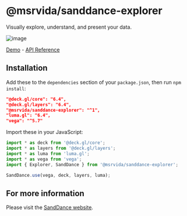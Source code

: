 # @msrvida/sanddance-explorer

Visually explore, understand, and present your data.

![image](https://user-images.githubusercontent.com/11507384/54243089-591fcf80-44e4-11e9-851e-5ff4a262ccfd.png)


[Demo](https://microsoft.github.io/SandDance/app) - [API Reference](https://microsoft.github.io/SandDance/docs/sanddance-explorer/v2/api)

## Installation

Add these to the `dependencies` section of your `package.json`, then run `npm install`:

```json
"@deck.gl/core": "6.4",
"@deck.gl/layers": "6.4",
"@msrvida/sanddance-explorer": "^1",
"luma.gl": "6.4",
"vega": "^5.7"
```

Import these in your JavaScript:

```js
import * as deck from '@deck.gl/core';
import * as layers from '@deck.gl/layers';
import * as luma from 'luma.gl';
import * as vega from 'vega';
import { Explorer, SandDance } from '@msrvida/sanddance-explorer';

SandDance.use(vega, deck, layers, luma);
```

## For more information
Please visit the [SandDance website](https://microsoft.github.io/SandDance/).
